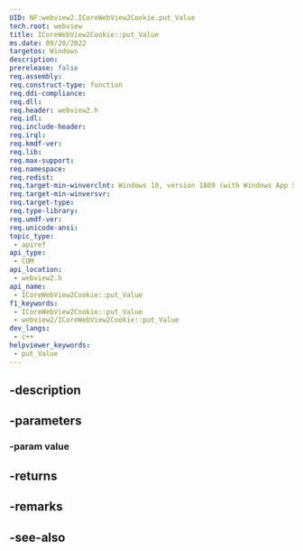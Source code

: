 ```yaml
---
UID: NF:webview2.ICoreWebView2Cookie.put_Value
tech.root: webview
title: ICoreWebView2Cookie::put_Value
ms.date: 09/20/2022
targetos: Windows
description: 
prerelease: false
req.assembly: 
req.construct-type: function
req.ddi-compliance: 
req.dll: 
req.header: webview2.h
req.idl: 
req.include-header: 
req.irql: 
req.kmdf-ver: 
req.lib: 
req.max-support: 
req.namespace: 
req.redist: 
req.target-min-winverclnt: Windows 10, version 1809 (with Windows App SDK 1.1 or later)
req.target-min-winversvr: 
req.target-type: 
req.type-library: 
req.umdf-ver: 
req.unicode-ansi: 
topic_type:
 - apiref
api_type:
 - COM
api_location:
 - webview2.h
api_name:
 - ICoreWebView2Cookie::put_Value
f1_keywords:
 - ICoreWebView2Cookie::put_Value
 - webview2/ICoreWebView2Cookie::put_Value
dev_langs:
 - c++
helpviewer_keywords:
 - put_Value
---
```


## -description

## -parameters

### -param value

## -returns

## -remarks

## -see-also


